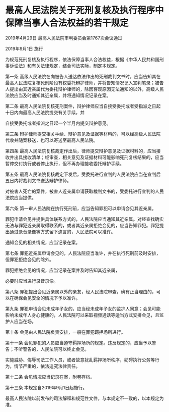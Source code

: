 # 最高人民法院关于死刑复核及执行程序中保障当事人合法权益的若干规定

2019年4月29日 最高人民法院审判委员会第1767次会议通过

2019年9月1日 施行

为规范死刑复核及执行程序，依法保障当事人合法权益，根据《中华人民共和国刑事诉讼法》和有关法律规定，结合司法实际，制定本规定。

第一条 高级人民法院在向被告人送达依法作出的死刑裁判文书时，应当告知其在最高人民法院复核死刑阶段有权委托辩护律师，并将告知情况记入宣判笔录；被告人提出由其近亲属代为委托辩护律师的，除因客观原因无法通知的以外，高级人民法院应当及时通知其近亲属，并将通知情况记录在案。

第二条 最高人民法院复核死刑案件，辩护律师应当自接受委托或者受指派之日起十日内向最高人民法院提交有关手续，并

自接受委托或者指派之日起一个半月内提交辩护意见。

第三条 辩护律师提交相关手续、辩护意见及证据等材料的，可以经高级人民法院代收并随案移送，也可以寄送至最高人民法院。

第四条 最高人民法院复核裁定作出后，律师提交辩护意见及证据材料的，应当接收并出具接收清单；经审查，相关意见及证据材料可能影响死刑复核结果的，应当暂停交付执行或者停止执行，但不再办理接收委托辩护手续。

第五条 最高人民法院复核裁定下发后，受委托进行宣判的人民法院应当在宣判后五日内将裁判文书送达辩护律师。

对被害人死亡的案件，被害人近亲属申请获取裁判文书的，受委托进行宣判的人民法院应当提供。

第六条 第一审人民法院在执行死刑前，应当告知罪犯可以申请会见其近亲属。

罪犯申请会见并提供具体联系方式的，人民法院应当通知其近亲属。对经查找确实无法与罪犯近亲属取得联系的，或者其近亲属拒绝会见的，应当告知罪犯。罪犯提出通过录音录像等方式留下遗言的，人民法院可以准许。

通知会见的相关情况，应当记录在案。

第七条 罪犯近亲属申请会见的，人民法院应当准许，并在执行死刑前及时安排，但罪犯拒绝会见的除外。

罪犯拒绝会见的情况，应当记录在案并及时告知其近亲属，

必要时应当进行录音录像。

第八条 罪犯提出会见近亲属以外的亲友，经人民法院审查，确有正当理由的，可以在确保会见安全的情况下予以准许。

第九条 罪犯申请会见未成年子女的，应当经未成年子女的监护人同意；会见可能影响未成年人身心健康的，人民法院可以采取视频通话等适当方式安排会见，且监护人应当在场。

第十条 会见由人民法院负责安排，一般在罪犯羁押场所进行。

第十一条 会见罪犯的人员应当遵守羁押场所的规定。违反规定的，应当予以警告；不听警告的，人民法院可以终止会见。

实施威胁、侮辱司法工作人员，或者故意扰乱羁押场所秩序，妨碍执行公务等行为，情节严重的，依法追究法律责任。

第十二条 会见情况应当记录在案，附卷存档。

第十三条 本规定自2019年9月1日起施行。

最高人民法院以前发布的司法解释和规范性文件，与本规定不一致的，以本规定为准。
